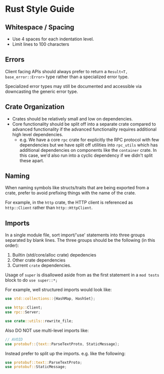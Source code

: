 # Rust Style Guide

## Whitespace / Spacing

- Use 4 spaces for each indentation level.
- Limit lines to 100 characters

## Errors

Client facing APIs should always prefer to return a `Result<T, base_error::Error>` type rather than a specialized error type.

Specialized error types may still be documented and accessible via downcasting the generic error type.

## Crate Organization

- Crates should be relatively small and low on dependencies.
- Core functionality should be split off into a separate crate compared to advanced functionality if the advanced functionality requires additional high level dependencies.
    - e.g. We have a core `rpc` crate for explicitly the RPC protocol with few dependencies but we have split off utilities into `rpc_utils` which has additional dependencies on components like the `container` crate. In this case, we'd also run into a cyclic dependency if we didn't split these apart.

## Naming

When naming symbols like structs/traits that are being exported from a crate, prefer to avoid prefixing things with the name of the crate. 

For example, in the `http` crate, the HTTP client is referenced as `http::Client` rather than `http::HttpClient`.

## Imports

In a single module file, sort import/'use' statements into three groups separated by blank lines. The three groups should be the following (in this order):

1. Builtin (std/core/alloc crate) depedencies
2. Other crate dependencies
3. Current `crate` dependencies.

Usage of `super` is disallowed aside from as the first statement in a `mod tests` block to do `use super::*;`

For example, well structured imports would look like:

```rust
use std::collections::{HashMap, HashSet};

use http::Client;
use rpc::Server;

use crate::utils::rewrite_file;
```

Also DO NOT use multi-level imports like:

```rust
// AVOID
use protobuf::{text::ParseTextProto, StaticMessage};
```

Instead prefer to split up the imports. e.g. like the following:

```rust
use protobuf::text::ParseTextProto;
use protobuf::StaticMessage;
```